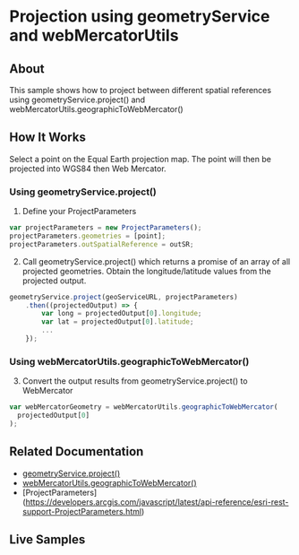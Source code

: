 # Projection using geometryService and webMercatorUtils

## About

This sample shows how to project between different spatial references using geometryService.project() and webMercatorUtils.geographicToWebMercator()

## How It Works

Select a point on the Equal Earth projection map. The point will then be projected into WGS84 then Web Mercator.

### Using geometryService.project()

1. Define your ProjectParameters

```javascript
var projectParameters = new ProjectParameters();
projectParameters.geometries = [point];
projectParameters.outSpatialReference = outSR;
```

2. Call geometryService.project() which returns a promise of an array of all projected geometries. Obtain the longitude/latitude values from the projected output.

```javascript
geometryService.project(geoServiceURL, projectParameters)
    .then((projectedOutput) => {
        var long = projectedOutput[0].longitude;
        var lat = projectedOutput[0].latitude;
        ...
    });
```

### Using webMercatorUtils.geographicToWebMercator()

3. Convert the output results from geometryService.project() to WebMercator

```javascript
var webMercatorGeometry = webMercatorUtils.geographicToWebMercator(
  projectedOutput[0]
);
```

## Related Documentation

- [geometryService.project()](https://developers.arcgis.com/javascript/latest/api-reference/esri-rest-geometryService.html#project)
- [webMercatorUtils.geographicToWebMercator()](https://developers.arcgis.com/javascript/latest/api-reference/esri-geometry-support-webMercatorUtils.html#geographicToWebMercator)
- [ProjectParameters] (https://developers.arcgis.com/javascript/latest/api-reference/esri-rest-support-ProjectParameters.html)

## Live Samples
